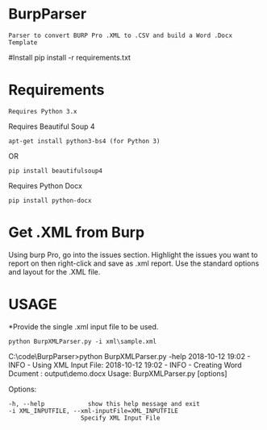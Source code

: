 # BurpParser
    Parser to convert BURP Pro .XML to .CSV and build a Word .Docx Template

#Install
    pip install -r requirements.txt

# Requirements
    Requires Python 3.x

Requires Beautiful Soup 4

    apt-get install python3-bs4 (for Python 3)
 OR
 
    pip install beautifulsoup4

Requires Python Docx

    pip install python-docx
  
# Get .XML from Burp
  Using burp Pro, go into the issues section. Highlight the issues you want to report on then right-click and save as .xml report. Use the standard options and layout for the .XML file. 

# USAGE
*Provide the single .xml input file to be used.

    python BurpXMLParser.py -i xml\sample.xml

C:\code\BurpParser>python BurpXMLParser.py -help
 2018-10-12 19:02 -  INFO - Using XML Input File:
 2018-10-12 19:02 -  INFO - Creating Word Dcument : output\demo.docx
Usage: BurpXMLParser.py [options]

Options:

    -h, --help            show this help message and exit
    -i XML_INPUTFILE, --xml-inputFile=XML_INPUTFILE
                        Specify XML Input File

